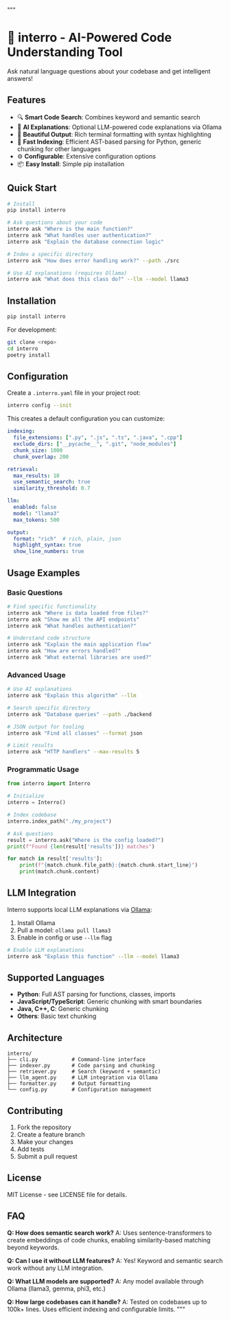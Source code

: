 """
# 🧠 interro - AI-Powered Code Understanding Tool

Ask natural language questions about your codebase and get intelligent answers!

## Features

- 🔍 **Smart Code Search**: Combines keyword and semantic search
- 🧠 **AI Explanations**: Optional LLM-powered code explanations via Ollama
- 🎨 **Beautiful Output**: Rich terminal formatting with syntax highlighting
- 🚀 **Fast Indexing**: Efficient AST-based parsing for Python, generic chunking for other languages
- ⚙️ **Configurable**: Extensive configuration options
- 📦 **Easy Install**: Simple pip installation

## Quick Start

```bash
# Install
pip install interro

# Ask questions about your code
interro ask "Where is the main function?"
interro ask "What handles user authentication?"
interro ask "Explain the database connection logic"

# Index a specific directory
interro ask "How does error handling work?" --path ./src

# Use AI explanations (requires Ollama)
interro ask "What does this class do?" --llm --model llama3
```

## Installation

```bash
pip install interro
```

For development:

```bash
git clone <repo>
cd interro
poetry install
```

## Configuration

Create a `.interro.yaml` file in your project root:

```bash
interro config --init
```

This creates a default configuration you can customize:

```yaml
indexing:
  file_extensions: [".py", ".js", ".ts", ".java", ".cpp"]
  exclude_dirs: ["__pycache__", ".git", "node_modules"]
  chunk_size: 1000
  chunk_overlap: 200

retrieval:
  max_results: 10
  use_semantic_search: true
  similarity_threshold: 0.7

llm:
  enabled: false
  model: "llama3"
  max_tokens: 500

output:
  format: "rich"  # rich, plain, json
  highlight_syntax: true
  show_line_numbers: true
```

## Usage Examples

### Basic Questions
```bash
# Find specific functionality
interro ask "Where is data loaded from files?"
interro ask "Show me all the API endpoints"
interro ask "What handles authentication?"

# Understand code structure  
interro ask "Explain the main application flow"
interro ask "How are errors handled?"
interro ask "What external libraries are used?"
```

### Advanced Usage
```bash
# Use AI explanations
interro ask "Explain this algorithm" --llm

# Search specific directory
interro ask "Database queries" --path ./backend

# JSON output for tooling
interro ask "Find all classes" --format json

# Limit results
interro ask "HTTP handlers" --max-results 5
```

### Programmatic Usage
```python
from interro import Interro

# Initialize
interro = Interro()

# Index codebase
interro.index_path("./my_project")

# Ask questions
result = interro.ask("Where is the config loaded?")
print(f"Found {len(result['results'])} matches")

for match in result['results']:
    print(f"{match.chunk.file_path}:{match.chunk.start_line}")
    print(match.chunk.content)
```

## LLM Integration

Interro supports local LLM explanations via [Ollama](https://ollama.ai/):

1. Install Ollama
2. Pull a model: `ollama pull llama3`
3. Enable in config or use `--llm` flag

```bash
# Enable LLM explanations
interro ask "Explain this function" --llm --model llama3
```

## Supported Languages

- **Python**: Full AST parsing for functions, classes, imports
- **JavaScript/TypeScript**: Generic chunking with smart boundaries  
- **Java, C++, C**: Generic chunking
- **Others**: Basic text chunking

## Architecture

```
interro/
├── cli.py           # Command-line interface
├── indexer.py       # Code parsing and chunking
├── retriever.py     # Search (keyword + semantic)
├── llm_agent.py     # LLM integration via Ollama
├── formatter.py     # Output formatting
└── config.py        # Configuration management
```

## Contributing

1. Fork the repository
2. Create a feature branch
3. Make your changes
4. Add tests
5. Submit a pull request

## License

MIT License - see LICENSE file for details.

## FAQ

**Q: How does semantic search work?**
A: Uses sentence-transformers to create embeddings of code chunks, enabling similarity-based matching beyond keywords.

**Q: Can I use it without LLM features?**
A: Yes! Keyword and semantic search work without any LLM integration.

**Q: What LLM models are supported?**
A: Any model available through Ollama (llama3, gemma, phi3, etc.)

**Q: How large codebases can it handle?**
A: Tested on codebases up to 100k+ lines. Uses efficient indexing and configurable limits.
"""